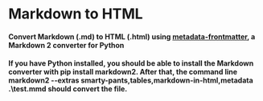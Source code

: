 # Markdown to HTML #

#### Convert Markdown (.md) to HTML (.html) using [metadata-frontmatter](https://github.com/trentm/python-markdown2/wiki/metadata), a Markdown 2 converter for Python ####

#### If you have Python installed, you should be able to install the Markdown converter with pip install markdown2. After that, the command line markdown2 --extras smarty-pants,tables,markdown-in-html,metadata .\test.mmd should convert the file. ####



